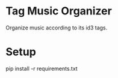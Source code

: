# Tag Music Organizer
Organize music according to its id3 tags.

# Setup
pip install -r requirements.txt
